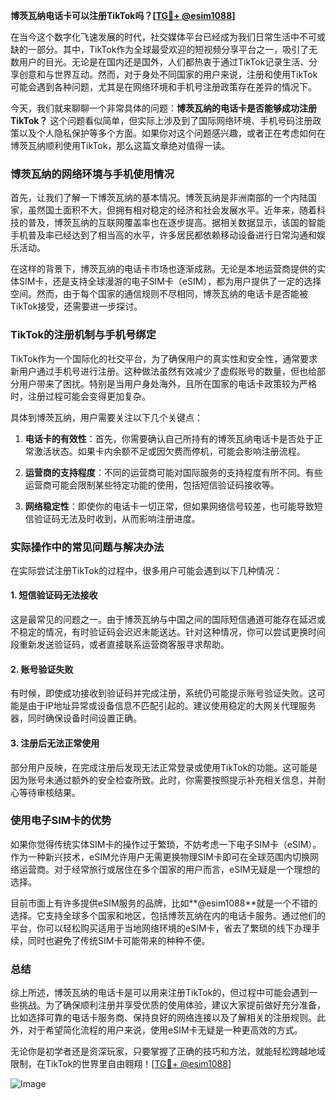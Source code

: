 **博茨瓦纳电话卡可以注册TikTok吗？[[TG💪+ @esim1088](https://t.me/s/esim1088)]**

在当今这个数字化飞速发展的时代，社交媒体平台已经成为我们日常生活中不可或缺的一部分。其中，TikTok作为全球最受欢迎的短视频分享平台之一，吸引了无数用户的目光。无论是在国内还是国外，人们都热衷于通过TikTok记录生活、分享创意和与世界互动。然而，对于身处不同国家的用户来说，注册和使用TikTok可能会遇到各种问题，尤其是在网络环境和手机号注册政策存在差异的情况下。

今天，我们就来聊聊一个非常具体的问题：**博茨瓦纳的电话卡是否能够成功注册TikTok？** 这个问题看似简单，但实际上涉及到了国际网络环境、手机号码注册政策以及个人隐私保护等多个方面。如果你对这个问题感兴趣，或者正在考虑如何在博茨瓦纳顺利使用TikTok，那么这篇文章绝对值得一读。

### 博茨瓦纳的网络环境与手机使用情况

首先，让我们了解一下博茨瓦纳的基本情况。博茨瓦纳是非洲南部的一个内陆国家，虽然国土面积不大，但拥有相对稳定的经济和社会发展水平。近年来，随着科技的普及，博茨瓦纳的互联网覆盖率也在逐步提高。据相关数据显示，该国的智能手机普及率已经达到了相当高的水平，许多居民都依赖移动设备进行日常沟通和娱乐活动。

在这样的背景下，博茨瓦纳的电话卡市场也逐渐成熟。无论是本地运营商提供的实体SIM卡，还是支持全球漫游的电子SIM卡（eSIM），都为用户提供了一定的选择空间。然而，由于每个国家的通信规则不尽相同，博茨瓦纳的电话卡是否能被TikTok接受，还需要进一步探讨。

### TikTok的注册机制与手机号绑定

TikTok作为一个国际化的社交平台，为了确保用户的真实性和安全性，通常要求新用户通过手机号进行注册。这种做法虽然有效减少了虚假账号的数量，但也给部分用户带来了困扰。特别是当用户身处海外，且所在国家的电话卡政策较为严格时，注册过程可能会变得更加复杂。

具体到博茨瓦纳，用户需要关注以下几个关键点：

1. **电话卡的有效性**：首先，你需要确认自己所持有的博茨瓦纳电话卡是否处于正常激活状态。如果卡内余额不足或因欠费而停机，可能会影响注册流程。
   
2. **运营商的支持程度**：不同的运营商可能对国际服务的支持程度有所不同。有些运营商可能会限制某些特定功能的使用，包括短信验证码接收等。

3. **网络稳定性**：即使你的电话卡一切正常，但如果网络信号较差，也可能导致短信验证码无法及时收到，从而影响注册进度。

### 实际操作中的常见问题与解决办法

在实际尝试注册TikTok的过程中，很多用户可能会遇到以下几种情况：

#### 1. 短信验证码无法接收
这是最常见的问题之一。由于博茨瓦纳与中国之间的国际短信通道可能存在延迟或不稳定的情况，有时验证码会迟迟未能送达。针对这种情况，你可以尝试更换时间段重新发送验证码，或者直接联系运营商客服寻求帮助。

#### 2. 账号验证失败
有时候，即使成功接收到验证码并完成注册，系统仍可能提示账号验证失败。这可能是由于IP地址异常或设备信息不匹配引起的。建议使用稳定的大网关代理服务器，同时确保设备时间设置正确。

#### 3. 注册后无法正常使用
部分用户反映，在完成注册后发现无法正常登录或使用TikTok的功能。这可能是因为账号未通过额外的安全检查所致。此时，你需要按照提示补充相关信息，并耐心等待审核结果。

### 使用电子SIM卡的优势

如果你觉得传统实体SIM卡的操作过于繁琐，不妨考虑一下电子SIM卡（eSIM）。作为一种新兴技术，eSIM允许用户无需更换物理SIM卡即可在全球范围内切换网络运营商。对于经常旅行或居住在多个国家的用户而言，eSIM无疑是一个理想的选择。

目前市面上有许多提供eSIM服务的品牌，比如**@esim1088**就是一个不错的选择。它支持全球多个国家和地区，包括博茨瓦纳在内的电话卡服务。通过他们的平台，你可以轻松购买适用于当地网络环境的eSIM卡，省去了繁琐的线下办理手续，同时也避免了传统SIM卡可能带来的种种不便。

### 总结

综上所述，博茨瓦纳的电话卡是可以用来注册TikTok的，但过程中可能会遇到一些挑战。为了确保顺利注册并享受优质的使用体验，建议大家提前做好充分准备，比如选择可靠的电话卡服务商、保持良好的网络连接以及了解相关的注册规则。此外，对于希望简化流程的用户来说，使用eSIM卡无疑是一种更高效的方式。

无论你是初学者还是资深玩家，只要掌握了正确的技巧和方法，就能轻松跨越地域限制，在TikTok的世界里自由翱翔！[[TG💪+ @esim1088](https://t.me/s/esim1088)]

![Image](https://i.postimg.cc/4NQfJmqS/Snipaste-2025-05-13-00-14-12.png)